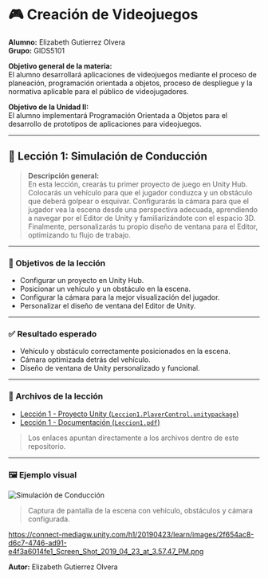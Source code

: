 # 🎮 Creación de Videojuegos 

**Alumno:** Elizabeth Gutierrez Olvera  
**Grupo:** GIDS5101  

**Objetivo general de la materia:**  
El alumno desarrollará aplicaciones de videojuegos mediante el proceso de planeación, programación orientada a objetos, proceso de despliegue y la normativa aplicable para el público de videojugadores.  

**Objetivo de la Unidad II:**  
El alumno implementará Programación Orientada a Objetos para el desarrollo de prototipos de aplicaciones para videojuegos.  

---

## 📘 Lección 1: Simulación de Conducción

> **Descripción general:**  
> En esta lección, crearás tu primer proyecto de juego en Unity Hub. Colocarás un vehículo para que el jugador conduzca y un obstáculo que deberá golpear o esquivar. Configurarás la cámara para que el jugador vea la escena desde una perspectiva adecuada, aprendiendo a navegar por el Editor de Unity y familiarizándote con el espacio 3D. Finalmente, personalizarás tu propio diseño de ventana para el Editor, optimizando tu flujo de trabajo.

---

### 🎯 Objetivos de la lección
- Configurar un proyecto en Unity Hub.
- Posicionar un vehículo y un obstáculo en la escena.
- Configurar la cámara para la mejor visualización del jugador.
- Personalizar el diseño de ventana del Editor de Unity.

---

### ✅ Resultado esperado
- Vehículo y obstáculo correctamente posicionados en la escena.
- Cámara optimizada detrás del vehículo.
- Diseño de ventana de Unity personalizado y funcional.

---

### 📂 Archivos de la lección

- [Lección 1 - Proyecto Unity (`Leccion1.PlayerControl.unitypackage`)](Leccion1.PlayerControl.unitypackage)  
- [Lección 1 - Documentación (`Leccion1.pdf`)](Leccion1.pdf)  

> Los enlaces apuntan directamente a los archivos dentro de este repositorio.  

---

### 🖼 Ejemplo visual

![Simulación de Conducción](https://connect-mediagw.unity.com/h1/20190423/learn/images/2f654ac8-d6c7-4746-ad91-e4f3a6014fe1_Screen_Shot_2019_04_23_at_3.57.47_PM.png)

> Captura de pantalla de la escena con vehículo, obstáculos y cámara configurada.  


https://connect-mediagw.unity.com/h1/20190423/learn/images/2f654ac8-d6c7-4746-ad91-e4f3a6014fe1_Screen_Shot_2019_04_23_at_3.57.47_PM.png

**Autor:** Elizabeth Gutierrez Olvera 
